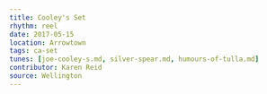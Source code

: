 ```yaml
---
title: Cooley's Set
rhythm: reel
date: 2017-05-15
location: Arrowtown
tags: ca-set
tunes: [joe-cooley-s.md, silver-spear.md, humours-of-tulla.md]
contributor: Karen Reid
source: Wellington
---
```

